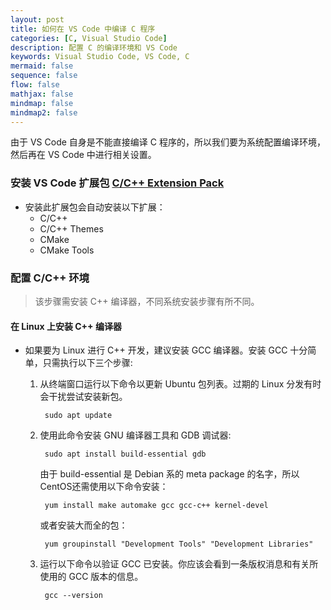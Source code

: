 ```yaml
---
layout: post
title: 如何在 VS Code 中编译 C 程序
categories: [C, Visual Studio Code]
description: 配置 C 的编译环境和 VS Code
keywords: Visual Studio Code, VS Code, C
mermaid: false
sequence: false
flow: false
mathjax: false
mindmap: false
mindmap2: false
---
```


由于 VS Code 自身是不能直接编译 C 程序的，所以我们要为系统配置编译环境，然后再在 VS Code 中进行相关设置。

### 安装 VS Code 扩展包 [C/C++ Extension Pack](https://marketplace.visualstudio.com/items?itemName=ms-vscode.cpptools-extension-pack)

- 安装此扩展包会自动安装以下扩展：
  - C/C++
  - C/C++ Themes
  - CMake
  - CMake Tools

### 配置 C/C++ 环境

> 该步骤需安装 C++ 编译器，不同系统安装步骤有所不同。

#### 在 Linux 上安装 C++ 编译器

- 如果要为 Linux 进行 C++ 开发，建议安装 GCC 编译器。安装 GCC 十分简单，只需执行以下三个步骤:

    1. 从终端窗口运行以下命令以更新 Ubuntu 包列表。过期的 Linux 分发有时会干扰尝试安装新包。

            sudo apt update

    2. 使用此命令安装 GNU 编译器工具和 GDB 调试器:

            sudo apt install build-essential gdb

        由于 build-essential 是 Debian 系的 meta package 的名字，所以CentOS还需使用以下命令安装：

            yum install make automake gcc gcc-c++ kernel-devel

        或者安装大而全的包：

            yum groupinstall "Development Tools" "Development Libraries"

    3. 运行以下命令以验证 GCC 已安装。你应该会看到一条版权消息和有关所使用的 GCC 版本的信息。

            gcc --version
